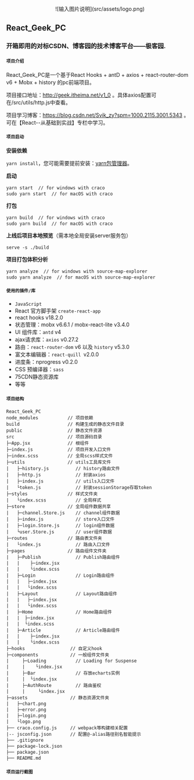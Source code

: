 



<center>![输入图片说明](src/assets/logo.png)</center>

## 				React_Geek_PC



###                              开箱即用的对标CSDN、博客园的技术博客平台——极客园.



#### `项目介绍`

React_Geek_PC是一个基于React Hooks + antD + axios + react-router-dom v6 + Mobx + history 的pc前端项目。



项目接口地址：http://geek.itheima.net/v1_0 。具体axios配置可在/src/utils/http.js中查看。

项目学习博客：https://blog.csdn.net/Svik_zy?spm=1000.2115.3001.5343 。可在【React--从基础到实战】专栏中学习。



#### `项目启动`



**安装依赖**

`yarn install`，您可能需要提前安装：[yarn包管理器](https://www.yarnpkg.cn/)。



**启动**

```
yarn start  // for windows with craco
sudo yarn start  // for macOS with craco
```



**打包**

```
yarn build  // for windows with craco
sudo yarn build  // for macOS with craco
```



**上线后项目本地预览**（需本地全局安装server服务包）

```
serve -s ./build
```



**项目打包体积分析**

```
yarn analyze  // for windows with source-map-explorer
sudo yarn analyze  // for macOS with source-map-explorer
```





#### `使用的插件/库`

- `JavaScript`
- React 官方脚手架 `create-react-app`
- react hooks  v18.2.0
- 状态管理：mobx  v6.6.1  /  mobx-react-lite  v3.4.0
- UI 组件库：`antd` v4
- ajax请求库：`axios`  v0.27.2
- 路由：`react-router-dom` v6 以及 `history` v5.3.0
- 富文本编辑器：`react-quill `v2.0.0
- 进度条：nprogress v0.2.0
- CSS 预编译器：`sass`
- 75CDN静态资源库
- 等等



#### `项目结构`

```
React_Geek_PC
node_modules           // 项目依赖
build                  // 构建生成的静态文件目录
public                 // 静态文件资源
src                    // 项目源码目录
├─App.jsx              // 根组件
├─index.js             // 项目开发入口文件
├─index.scss           // 全局scss样式文件
├─utils                // utils工具库文件
|   ├─history.js          // history路由文件
|   ├─http.js             // 封装axios
|   ├─index.js            // utils入口文件
|   └token.js             // 封装sessionStorage存取token
├─styles               // 样式文件夹
|   └index.scss           // 全局样式
├─store                // 全局组件数据共享
|   ├─channel.Store.js    // channel组件数据
|   ├─index.js            // store入口文件
|   ├─login.Store.js      // login组件数据
|   └user.Store.js        // user组件数据
├─routes               // 路由表文件夹
|   └index.js             // 路由入口文件
├─pages                // 路由组件文件夹 
|   ├─Publish             // Publish路由组件
|   |    ├─index.jsx
|   |    └index.scss
|   ├─Login               // Login路由组件
|   |   ├─index.jsx
|   |   └index.scss
|   ├─Layout              // Layout路由组件
|   |   ├─index.jsx
|   |   └index.scss
|   ├─Home                // Home路由组件
|   |  ├─index.jsx
|   |  └index.scss
|   ├─Article             // Article路由组件
|   |    ├─index.jsx
|   |    └index.scss
├─hooks                 // 自定义hook
├─components            // 一般组件文件夹
|     ├─Loading           // Loading for Suspense
|     |    └index.jsx
|     ├─Bar               // 存放echarts实例
|     |  └index.jsx
|     ├─AuthRoute         // 路由鉴权
|     |     └index.jsx
├─assets                // 静态资源文件夹
|   ├─chart.png           
|   ├─error.png
|   ├─login.png
|   └logo.png
├── craco.config.js     // webpack等构建相关配置
|-- jsconfig.json       // 配置@-alias路径别名智能提示
├── .gitignore
├── package-lock.json
├── package.json
├── README.md
```





#### `项目运行截图`



























